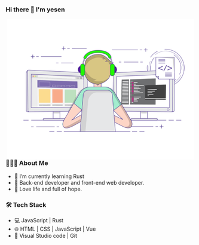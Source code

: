 ### Hi there 👋 I'm yesen

<img align="right" alt="GIF" src="https://raw.githubusercontent.com/devSouvik/devSouvik/master/gif3.gif" width="500" />

### 👨🏻‍💻 About Me 

- 🔭 I’m currently learning Rust
- 💼 Back-end developer and front-end web developer.
- 🌱 Love life and full of hope.


### 🛠 Tech Stack

- 💻 JavaScript | Rust   
- 🌐 HTML | CSS | JavaScript | Vue
- 🔧 Visual Studio code | Git

